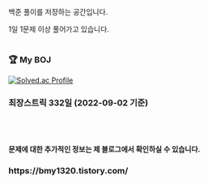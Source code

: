 백준 풀이를 저장하는 공간입니다.

1일 1문제 이상 풀어가고 있습니다.
<br/><br/>
<h3> 🏆 My BOJ</h3>
 
 [![Solved.ac Profile](http://mazassumnida.wtf/api/v2/generate_badge?boj=bmy1320)](https://solved.ac/bmy1320/)


<h3>최장스트릭 332일 (2022-09-02 기준) </h3>
<br/><br/>

<h4>문제에 대한 추가적인 정보는 제 블로그에서 확인하실 수 있습니다.</h4>
<h3>https://bmy1320.tistory.com/</h3>
